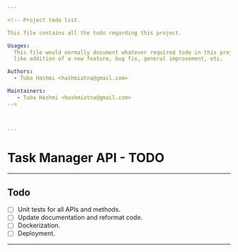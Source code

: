 ```yaml
---

<!-- Project todo list.

This file contains all the todo regarding this project.

Usages:
  This file would normally document whatever required todo in this project
  like addition of a new feature, bug fix, general improvement, etc.

Authors:
  - Tuba Hashmi <hashmiatna@gmail.com>

Maintainers:
   - Tuba Hashmi <hashmiatna@gmail.com>
-->



---
```


# Task Manager API - TODO

---

## Todo

- [ ] Unit tests for all APIs and methods.
- [ ] Update documentation and reformat code.
- [ ] Dockerization.
- [ ] Deployment.

---

